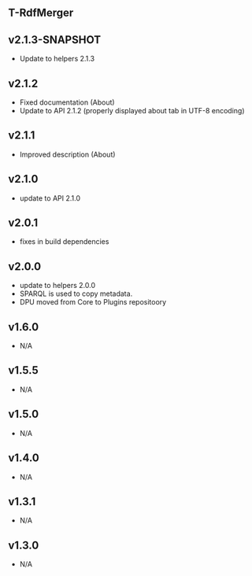 T-RdfMerger
----------

v2.1.3-SNAPSHOT
---
* Update to helpers 2.1.3

v2.1.2
---
* Fixed documentation (About)
* Update to API 2.1.2 (properly displayed about tab in UTF-8 encoding)

v2.1.1
---
* Improved description (About)

v2.1.0
---
* update to API 2.1.0

v2.0.1
---
* fixes in build dependencies

v2.0.0
---
* update to helpers 2.0.0
* SPARQL is used to copy metadata.
* DPU moved from Core to Plugins repositoory

v1.6.0
---
* N/A

v1.5.5
---
* N/A

v1.5.0
---
* N/A

v1.4.0
---
* N/A

v1.3.1
---
* N/A

v1.3.0
---
* N/A
